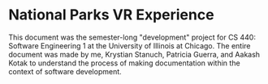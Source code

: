 # National Parks VR Experience

This document was the semester-long "development" project 
for CS 440: Software Engineering 1 at the University of 
Illinois at Chicago. The entire document was made by me,
Krystian Stanuch, Patricia Guerra, and Aakash Kotak to
understand the process of making documentation within the
context of software development.
